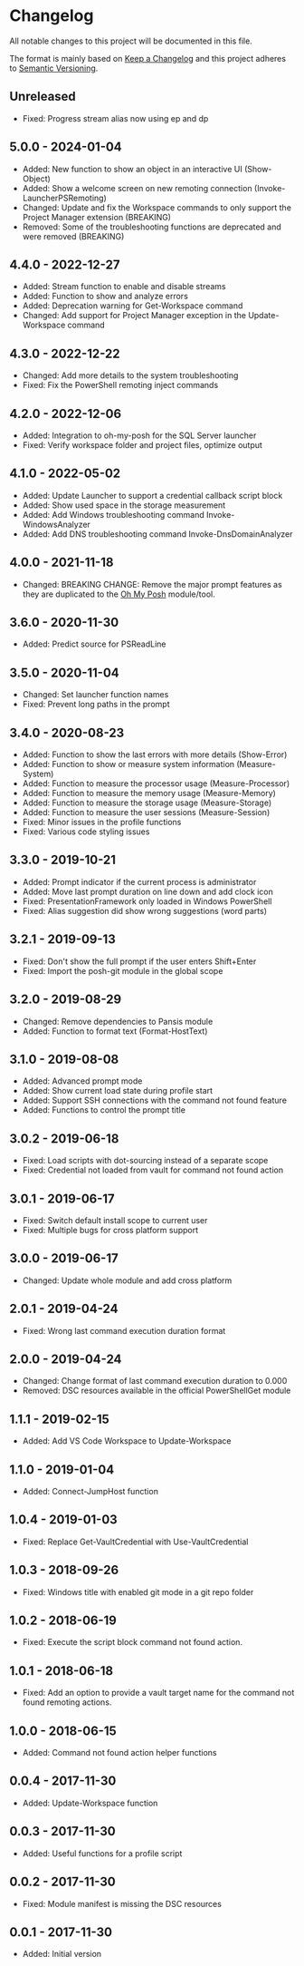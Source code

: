 ﻿# Changelog

All notable changes to this project will be documented in this file.

The format is mainly based on [Keep a Changelog](http://keepachangelog.com/)
and this project adheres to [Semantic Versioning](http://semver.org/).

## Unreleased

* Fixed: Progress stream alias now using ep and dp

## 5.0.0 - 2024-01-04

* Added: New function to show an object in an interactive UI (Show-Object)
* Added: Show a welcome screen on new remoting connection (Invoke-LauncherPSRemoting)
* Changed: Update and fix the Workspace commands to only support the Project Manager extension (BREAKING)
* Removed: Some of the troubleshooting functions are deprecated and were removed (BREAKING)

## 4.4.0 - 2022-12-27

* Added: Stream function to enable and disable streams
* Added: Function to show and analyze errors
* Added: Deprecation warning for Get-Workspace command
* Changed: Add support for Project Manager exception in the Update-Workspace command

## 4.3.0 - 2022-12-22

* Changed: Add more details to the system troubleshooting
* Fixed: Fix the PowerShell remoting inject commands

## 4.2.0 - 2022-12-06

* Added: Integration to oh-my-posh for the SQL Server launcher
* Fixed: Verify workspace folder and project files, optimize output

## 4.1.0 - 2022-05-02

* Added: Update Launcher to support a credential callback script block
* Added: Show used space in the storage measurement
* Added: Add Windows troubleshooting command Invoke-WindowsAnalyzer
* Added: Add DNS troubleshooting command Invoke-DnsDomainAnalyzer

## 4.0.0 - 2021-11-18

* Changed: BREAKING CHANGE: Remove the major prompt features as they are
  duplicated to the [Oh My Posh](https://ohmyposh.dev/) module/tool.

## 3.6.0 - 2020-11-30

* Added: Predict source for PSReadLine

## 3.5.0 - 2020-11-04

* Changed: Set launcher function names
* Fixed: Prevent long paths in the prompt

## 3.4.0 - 2020-08-23

* Added: Function to show the last errors with more details (Show-Error)
* Added: Function to show or measure system information (Measure-System)
* Added: Function to measure the processor usage (Measure-Processor)
* Added: Function to measure the memory usage (Measure-Memory)
* Added: Function to measure the storage usage (Measure-Storage)
* Added: Function to measure the user sessions (Measure-Session)
* Fixed: Minor issues in the profile functions
* Fixed: Various code styling issues

## 3.3.0 - 2019-10-21

* Added: Prompt indicator if the current process is administrator
* Added: Move last prompt duration on line down and add clock icon
* Fixed: PresentationFramework only loaded in Windows PowerShell
* Fixed: Alias suggestion did show wrong suggestions (word parts)

## 3.2.1 - 2019-09-13

* Fixed: Don't show the full prompt if the user enters Shift+Enter
* Fixed: Import the posh-git module in the global scope

## 3.2.0 - 2019-08-29

* Changed: Remove dependencies to Pansis module
* Added: Function to format text (Format-HostText)

## 3.1.0 - 2019-08-08

* Added: Advanced prompt mode
* Added: Show current load state during profile start
* Added: Support SSH connections with the command not found feature
* Added: Functions to control the prompt title

## 3.0.2 - 2019-06-18

* Fixed: Load scripts with dot-sourcing instead of a separate scope
* Fixed: Credential not loaded from vault for command not found action

## 3.0.1 - 2019-06-17

* Fixed: Switch default install scope to current user
* Fixed: Multiple bugs for cross platform support

## 3.0.0 - 2019-06-17

* Changed: Update whole module and add cross platform

## 2.0.1 - 2019-04-24

* Fixed: Wrong last command execution duration format

## 2.0.0 - 2019-04-24

* Changed: Change format of last command execution duration to 0.000
* Removed: DSC resources available in the official PowerShellGet module

## 1.1.1 - 2019-02-15

* Added: Add VS Code Workspace to Update-Workspace

## 1.1.0 - 2019-01-04

* Added: Connect-JumpHost function

## 1.0.4 - 2019-01-03

* Fixed: Replace Get-VaultCredential with Use-VaultCredential

## 1.0.3 - 2018-09-26

* Fixed: Windows title with enabled git mode in a git repo folder

## 1.0.2 - 2018-06-19

* Fixed: Execute the script block command not found action.

## 1.0.1 - 2018-06-18

* Fixed: Add an option to provide a vault target name for the command not found
  remoting actions.

## 1.0.0 - 2018-06-15

* Added: Command not found action helper functions

## 0.0.4 - 2017-11-30

* Added: Update-Workspace function

## 0.0.3 - 2017-11-30

* Added: Useful functions for a profile script

## 0.0.2 - 2017-11-30

* Fixed: Module manifest is missing the DSC resources

## 0.0.1 - 2017-11-30

* Added: Initial version
